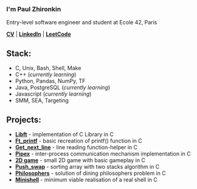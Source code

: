 ### I'm Paul Zhironkin

Entry-level software engineer
and student at Ecole 42, Paris

[**CV**](https://drive.google.com/file/d/18UD7B6byQHTdcugrAdmn9V5h-ppze7UU/view?usp=share_link) 
| [**LinkedIn**](https://www.linkedin.com/in/paulzhironkin/)
| [**LeetCode**](https://leetcode.com/paulzhironkin/)

## Stack:

* C, Unix, Bash, Shell, Make
* C++ (*currently learning*)
* Python, Pandas, NumPy, TF
* Java, PostgreSQL (*currently learning*)
* Javascript (*currently learning*)
* SMM, SEA, Targeting

## Projects:

* [**Libft**](https://github.com/paulzhironkin/libft) - implementation of C Library in C
* [**Ft_printf**](https://github.com/paulzhironkin/ft_printf) - basic recreation of printf() function in C
* [**Get_next_line**]() - line reading function-helper in C
* [**Pipex**](https://github.com/paulzhironkin/pipex) - inter-process communication mechanism implementation in C
* [**2D game**]() - small 2D game with basic gameplay in C
* [**Push_swap**]() - sorting array with two stacks algorithm in C
* [**Philosophers**]() - solution of dining philosophers problem in C
* [**Minishell**]() - minimum viable realisation of a real shell in C

